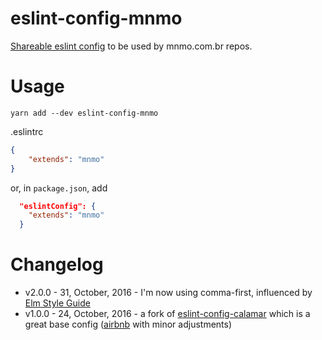 # eslint-config-mnmo

[Shareable eslint config][eslintconfig] to be used by mnmo.com.br repos.

# Usage

```bs
yarn add --dev eslint-config-mnmo
```

.eslintrc
```json
{
    "extends": "mnmo"
}
```

or, in ```package.json```, add
```json
  "eslintConfig": {
    "extends": "mnmo"
  }
```

# Changelog

- v2.0.0 - 31, October, 2016 - I'm now using comma-first,
influenced by [Elm Style Guide][elmstyle]
- v1.0.0 - 24, October, 2016 - a fork of
[eslint-config-calamar][eslint-config-calamar] which is a great base config
([airbnb] with minor adjustments)

[elmstyle]: http://elm-lang.org/docs/style-guide
[eslintconfig]: http://eslint.org/docs/developer-guide/shareable-configs
[eslint-config-calamar]: https://github.com/calamar-io/eslint-config-calamar
[airbnb]: https://github.com/airbnb/javascript
